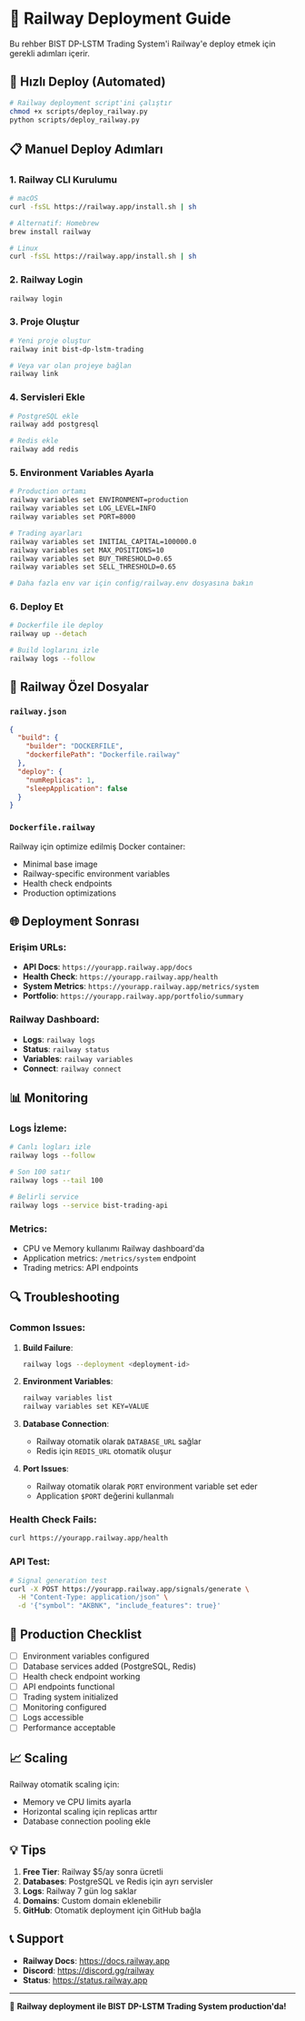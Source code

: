 # 🚂 Railway Deployment Guide

Bu rehber BIST DP-LSTM Trading System'i Railway'e deploy etmek için gerekli adımları içerir.

## 🚀 Hızlı Deploy (Automated)

```bash
# Railway deployment script'ini çalıştır
chmod +x scripts/deploy_railway.py
python scripts/deploy_railway.py
```

## 📋 Manuel Deploy Adımları

### 1. Railway CLI Kurulumu

```bash
# macOS
curl -fsSL https://railway.app/install.sh | sh

# Alternatif: Homebrew
brew install railway

# Linux
curl -fsSL https://railway.app/install.sh | sh
```

### 2. Railway Login

```bash
railway login
```

### 3. Proje Oluştur

```bash
# Yeni proje oluştur
railway init bist-dp-lstm-trading

# Veya var olan projeye bağlan
railway link
```

### 4. Servisleri Ekle

```bash
# PostgreSQL ekle
railway add postgresql

# Redis ekle  
railway add redis
```

### 5. Environment Variables Ayarla

```bash
# Production ortamı
railway variables set ENVIRONMENT=production
railway variables set LOG_LEVEL=INFO
railway variables set PORT=8000

# Trading ayarları
railway variables set INITIAL_CAPITAL=100000.0
railway variables set MAX_POSITIONS=10
railway variables set BUY_THRESHOLD=0.65
railway variables set SELL_THRESHOLD=0.65

# Daha fazla env var için config/railway.env dosyasına bakın
```

### 6. Deploy Et

```bash
# Dockerfile ile deploy
railway up --detach

# Build loglarını izle
railway logs --follow
```

## 🔧 Railway Özel Dosyalar

### `railway.json`
```json
{
  "build": {
    "builder": "DOCKERFILE",
    "dockerfilePath": "Dockerfile.railway"
  },
  "deploy": {
    "numReplicas": 1,
    "sleepApplication": false
  }
}
```

### `Dockerfile.railway`
Railway için optimize edilmiş Docker container:
- Minimal base image
- Railway-specific environment variables
- Health check endpoints
- Production optimizations

## 🌐 Deployment Sonrası

### Erişim URLs:
- **API Docs**: `https://yourapp.railway.app/docs`
- **Health Check**: `https://yourapp.railway.app/health`
- **System Metrics**: `https://yourapp.railway.app/metrics/system`
- **Portfolio**: `https://yourapp.railway.app/portfolio/summary`

### Railway Dashboard:
- **Logs**: `railway logs`
- **Status**: `railway status`
- **Variables**: `railway variables`
- **Connect**: `railway connect`

## 📊 Monitoring

### Logs İzleme:
```bash
# Canlı logları izle
railway logs --follow

# Son 100 satır
railway logs --tail 100

# Belirli service
railway logs --service bist-trading-api
```

### Metrics:
- CPU ve Memory kullanımı Railway dashboard'da
- Application metrics: `/metrics/system` endpoint
- Trading metrics: API endpoints

## 🔍 Troubleshooting

### Common Issues:

1. **Build Failure**:
   ```bash
   railway logs --deployment <deployment-id>
   ```

2. **Environment Variables**:
   ```bash
   railway variables list
   railway variables set KEY=VALUE
   ```

3. **Database Connection**:
   - Railway otomatik olarak `DATABASE_URL` sağlar
   - Redis için `REDIS_URL` otomatik oluşur

4. **Port Issues**:
   - Railway otomatik olarak `PORT` environment variable set eder
   - Application `$PORT` değerini kullanmalı

### Health Check Fails:
```bash
curl https://yourapp.railway.app/health
```

### API Test:
```bash
# Signal generation test
curl -X POST https://yourapp.railway.app/signals/generate \
  -H "Content-Type: application/json" \
  -d '{"symbol": "AKBNK", "include_features": true}'
```

## 🚀 Production Checklist

- [ ] Environment variables configured
- [ ] Database services added (PostgreSQL, Redis)
- [ ] Health check endpoint working
- [ ] API endpoints functional
- [ ] Trading system initialized
- [ ] Monitoring configured
- [ ] Logs accessible
- [ ] Performance acceptable

## 📈 Scaling

Railway otomatik scaling için:
- Memory ve CPU limits ayarla
- Horizontal scaling için replicas arttır
- Database connection pooling ekle

## 💡 Tips

1. **Free Tier**: Railway $5/ay sonra ücretli
2. **Databases**: PostgreSQL ve Redis için ayrı servisler
3. **Logs**: Railway 7 gün log saklar
4. **Domains**: Custom domain eklenebilir
5. **GitHub**: Otomatik deployment için GitHub bağla

## 📞 Support

- **Railway Docs**: https://docs.railway.app
- **Discord**: https://discord.gg/railway
- **Status**: https://status.railway.app

---

🎯 **Railway deployment ile BIST DP-LSTM Trading System production'da!**
